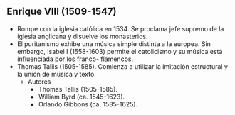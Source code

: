 ## Enrique VIII (1509-1547)
- Rompe con la iglesia católica en 1534. Se proclama jefe supremo de la iglesia anglicana y disuelve los monasterios.
- El puritanismo exhibe una música simple distinta a la europea. Sin embargo, Isabel I (1558-1603) permite el catolicismo y su música está influenciada por los franco- flamencos.
- Thomas Tallis (1505-1585). Comienza a utilizar la imitación estructural y la unión de música y texto.
  - Autores
	- Thomas Tallis (1505-1585).
	- William Byrd (ca. 1545-1623). 
	- Orlando Gibbons (ca. 1585-1625).